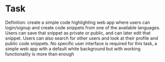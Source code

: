 # Task
Definition: create a simple code highlighting web app where users can login/signup and create code snippets from one of the available languages. Users can save that snippet as private or public, and can later edit that snippet. Users can also search for other users and look at their profile and public code snippets. No specific user interface is required for this task, a simple web app with a default white background but with working functionality is more than enough
